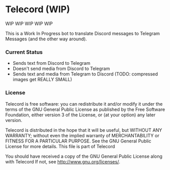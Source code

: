 # Telecord (WIP)

WIP WIP WIP WIP WIP

This is a Work In Progress bot to translate Discord messages to Telegram Messages (and the other way around).

### Current Status
- Sends text from Discord to Telegram
- Doesn't send media from Discord to Telegram
- Sends text and media from Telegram to Discord (TODO: compressed images get REALLY SMALL)

### License

Telecord is free software: you can redistribute it and/or modify it under the terms of the GNU General Public License as published by the Free Software Foundation, either version 3 of the License, or (at your option) any later version.

Telecord is distributed in the hope that it will be useful, but WITHOUT ANY WARRANTY; without even the implied warranty of MERCHANTABILITY or FITNESS FOR A PARTICULAR PURPOSE. See the GNU General Public License for more details. This file is part of Telecord

You should have received a copy of the GNU General Public License along with Telecord If not, see http://www.gnu.org/licenses/.
